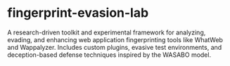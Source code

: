# fingerprint-evasion-lab
A research-driven toolkit and experimental framework for analyzing, evading, and enhancing web application fingerprinting tools like WhatWeb and Wappalyzer. Includes custom plugins, evasive test environments, and deception-based defense techniques inspired by the WASABO model.
